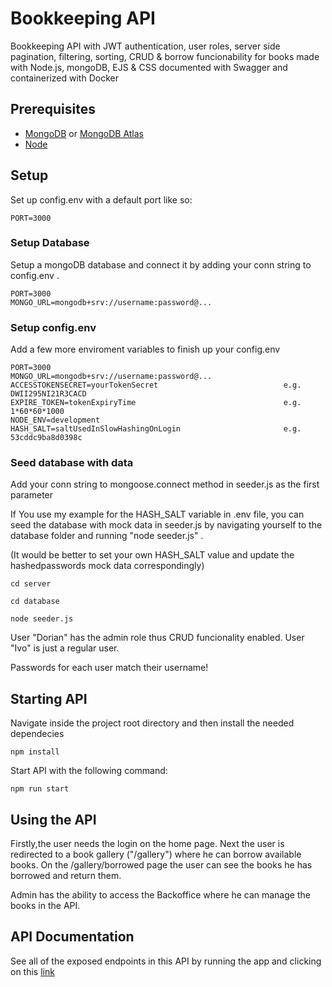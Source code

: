 # Bookkeeping API

Bookkeeping API with JWT authentication, user roles, server side pagination, filtering, sorting, CRUD & borrow funcionability for books made with Node.js, mongoDB, EJS & CSS documented with Swagger and containerized with Docker


## Prerequisites

- [MongoDB](https://www.mongodb.com/try/download/community) or [MongoDB Atlas](https://www.mongodb.com/atlas)
- [Node](https://nodejs.org/en/download/)

## Setup

Set up config.env with a default port like so:

```env
PORT=3000
```

### Setup Database

Setup a mongoDB database and connect it by adding your conn string to config.env .

```env
PORT=3000
MONGO_URL=mongodb+srv://username:password@...
```

### Setup config.env

Add a few more enviroment variables to finish up your config.env

```env
PORT=3000
MONGO_URL=mongodb+srv://username:password@...
ACCESSTOKENSECRET=yourTokenSecret                            e.g. DWII295NI21R3CACD
EXPIRE_TOKEN=tokenExpiryTime                                 e.g. 1*60*60*1000
NODE_ENV=development
HASH_SALT=saltUsedInSlowHashingOnLogin                       e.g. 53cddc9ba8d0398c
```

### Seed database with data

Add your conn string to mongoose.connect method in seeder.js as the first parameter

If You use my example for the HASH_SALT variable in .env file, you can seed the database with mock data in seeder.js by navigating yourself to the database folder and running "node seeder.js" .

(It would be better to set your own HASH_SALT value and update the hashedpasswords mock data correspondingly)

```node
cd server
```

```node
cd database
```

```node
node seeder.js
```

User "Dorian" has the admin role thus CRUD funcionality enabled.
User "Ivo" is just a regular user.

Passwords for each user match their username!

## Starting API

Navigate inside the project root directory and then install the needed dependecies

```node
npm install
```

Start API with the following command:

```node
npm run start
```

## Using the API

Firstly,the user needs the login on the home page. Next the user is redirected to a book gallery ("/gallery") where he can borrow available books. On the /gallery/borrowed page the user can see the books he has borrowed and return them.

Admin has the ability to access the Backoffice where he can manage the books in the API.

## API Documentation

See all of the exposed endpoints in this API by running the app and clicking on this [link](http://localhost:3000/api-docs/)
